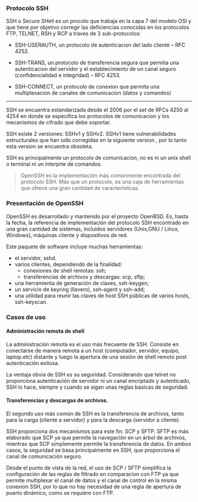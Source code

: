 ### Protocolo SSH

SSH o Secure SHell es un procolo que trabaja en la capa 7 del modelo OSI y que tiene por objetivo corregir las deficiencias conocidas en los protocolos FTP, TELNET, RSH y RCP a traves de 3 sub-protocolos:


- SSH-USERAUTH, un protocolo de autenticacion del lado cliente – RFC 4252.

- SSH-TRANS, un protocolo de transferencia segura que permita una autenticacion del servidor y el establecimiento de un canal seguro (confidencialidad e integridad) – RFC 4253.

- SSH-CONNECT, un protocolo de conexion que permita una multiplexacion de canales de comunicacion (datos y comandos)

------

SSH se encuentra estandarizada desde el 2006 por el set de RFCs 4250 al 4254 en donde se especifica los protocolos de comunicacion y los mecanismos de cifrado que debe soportar.

SSH existe 2 versiones: SSHv1 y SSHv2. SSHv1 tiene vulnerabilidades estructurales que han sido corregidas en la siguiente version
, por lo tanto esta version se encuentra obsoleta.

SSH es principalmente un protocolo de comunicacion, no es ni un unix shell o terminal ni un interprte de comandos.

> OpenSSH es la implementación más comúnmente encontrada del protocolo SSH. Más que un protocolo, es una caja de herramientas que ofrece una gran cantidad de características.

### Presentación de OpenSSH

OpenSSH es desarrollado y mantenido por el proyecto OpenBSD. Es, hasta la fecha, la referencia de implementación del protocolo SSH encontrado en una gran cantidad de sistemas, incluidos servidores (Unix,GNU / Linux, Windows), máquinas cliente y dispositivos de red.

Este paquete de software incluye muchas herramientas:

* el servidor, sshd.
* varios clientes, dependiendo de la finalidad:
    - conexiones de shell remotas: ssh;
    - transferencias de archivos y descargas: scp, sftp;
* una herramienta de generación de claves, ssh-keygen;
* un servicio de keyring (llavero), ssh-agent y ssh-add;
* una utilidad para reunir las claves de host SSH públicas de varios hosts, ssh-keyscan.


### Casos de uso

#### Administración remota de shell

La administración remota es el uso más frecuente de SSH. Consiste en conectarse de manera remota a un host (computador, servidor, equipo, laptop.etc) distante y luego la apertura de una sesión de shell remoto post autenticación exitosa.

La ventaja obvia de SSH es su seguridad. Considerando que telnet no proporciona autenticación de servidor
ni un canal encriptado y autenticado, SSH lo hace, siempre y cuando se sigan unas reglas basicas de seguridad.

#### Transferencias y descargas de archivos.

El segundo uso más común de SSH es la transferencia de archivos, tanto para la carga (cliente a servidor) y para la descarga (servidor a cliente).

SSH proporciona dos mecanismos para este fin: SCP y SFTP. SFTP es más elaborado que SCP ya que permite la navegación en un árbol de archivos, mientras que SCP simplemente permite la transferencia de datos. En ambos casos, la seguridad se basa principalmente en SSH, que proporciona el canal de comunicación seguro.

Desde el punto de vista de la red, el uso de SCP / SFTP simplifica la configuración de las reglas de filtrado en comparacion con FTP ya que permite multiplexar el canal de datos y el canal de control en la misma conexion SSH, por lo que no hay necesidad de una regla de apertura de puerto dinámico, como se requiere con FTP.



